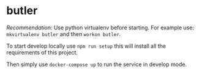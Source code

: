 # butler
*Recommendation:* Use python virtualenv before starting.
For example use: ```mkvirtualenv butler``` and then ```workon butler```.
 
To start develop locally use ```npm run setup``` this will install all the requirements of this project.
 
Then simply use ```docker-compose up``` to run the service in develop mode.
